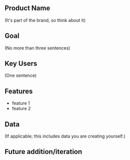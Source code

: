 ## Product Name

(It's part of the brand, so think about it)

## Goal

(No more than three sentences)

## Key Users

(One sentence)

## Features

- feature 1
- feature 2

## Data

(If applicable; this includes data you are creating yourself.)

## Future addition/iteration